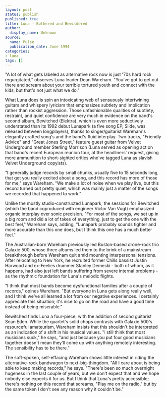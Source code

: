 ```yaml
---
layout: post
status: publish
published: true
title: Luna - Bothered and Bewildered
author:
  display_name: Unknown
source:
  name: Pulse
  publication_date: June 1994
categories:
- luna
tags: []
---
```

"A lot of what gets labeled as alternative rock now is just '70s hard rock regurgitated," observes Luna leader Dean Wareham. "You've got to get out there and scream about your terrible tortured youth and connect with the kids, but that's not just what we do." 

What Luna does is spin an intoxicating web of sensuously intertwining guitars and whispery lyricism that emphasizes subtlety and implication rather than rockist aggression. Those unfashionable qualities of subtlety, restraint, and quiet confidence are very much in evidence on the band's second album, Bewitched (Elektra), which is even more seductively understated than its 1992 debut Lunapark (a five song EP, Slide, was released between longplayers), thanks to singer/guitarist Wareham's elegantly crafted song's and the band's fluid interplay. Two tracks, "Friendly Advice" and "Great Jones Street," feature guest guitar from Velvet Underground member Sterling Morrison (Luna served as opening act on that band's recent European reunion tour, at the headliners' request, giving more ammunition to short-sighted critics who've tagged Luna as slavish Velvet Underground copyists).

"I generally judge records by small chunks, usually five to 15 seconds long, that get you really excited about a song, and this record has more of those for me," says Wareham. "We make a lot of noise when we play live, but this record turned out pretty quiet, which was mainly just a matter of the songs we recorded that happened to work."

Unlike the mostly studio-constructed Lunapark, the sessions for Bewitched (which the band coproduced with engineer Victor Van Vugt) emphasized organic interplay over sonic precision. "For most of the songs, we set up in a big room and did a lot of takes of everything, just to get the one with the best feel," Wareham says, adding, "Lunapark probably sounds tighter and more accurate than this one does, but I think this one has a much better feel." 

The Australian-born Wareham previously led Boston-based drone-rock trio Galaxie 500, whose three albums led them to the brink of a mainstream breakthrough before Wareham quit amid mounting interpersonal tensions. After relocating to New York, he recruited former Chills bassist Justin Harwood and ex-Feelies drummer Stanley Demeski - both of whom, as it happens, had also just left bands suffering from severe internal problems - as the rhythmic foundation for Luna's melodic flights. 

"I think that most bands become dysfunctional families after a couple of records," opines Wareham. "But everyone in Luna gets along really well, and I think we've all learned a lot from our negative experiences. I certainly appreciate this situation; it's nice to go on the road and have a good time instead of being miserable." 

Bewitched finds Luna a four-piece, with the addition of second guitarist Sean Eden. While the quartet's solid chops contrasts with Galaxie 500's resourceful amateurism, Wareham insists that this shouldn't be interpreted as an indication of a shift in his musical values. "I still think that most musicians suck," he says, "and just because you put four good musicians together doesn't mean they'll come up with anything remotely interesting. The sensibility has to be there." 

The soft-spoken, self-effacing Wareham shows little interest in riding the alternative-rock bandwagon to next-big-thingdom. "All I care about is being able to keep making records," he says. "There's been so much overnight hugeness in the last couple of years, but we don't expect that and we hope nobody else expects it for us. But I think that Luna's pretty accessible; there's nothing on this record that screams, "Play me on the radio," but by the same token I don't see any reason why it couldn't be."
